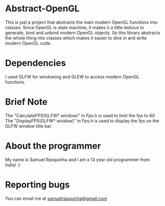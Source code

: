 # Abstract-OpenGL
This is just a project that abstracts the main modern OpenGL functions into classes.
Since OpenGL is state machine, it makes it a little tedious to generate, bind and unbind modern OpenGL objects. 
So this library abstracts the whole thing into classes which makes it easier to dive in and write modern OpenGL code.

# Dependencies
I used GLFW for windowing and GLEW to access modern OpenGL functions.

# Brief Note
The "CalculateFPS(GLFW* window)" in Fps.h is used to limit the fps to 60
The "DisplayFPS(GLFW* window)" in Fps.h is used to display the fps on the GLFW window title bar.

# About the programmer

My name is Samuel Rasquinha and I am a 13 year old programmer from India! :)

# Reporting bugs

You can email me at samuelrasquinha@gmail.com

